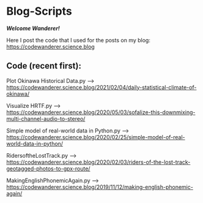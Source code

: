 # Blog-Scripts

***Welcome Wanderer!***

Here I post the code that I used for the posts on my blog:
https://codewanderer.science.blog

Code (recent first):
--------------------
Plot Okinawa Historical Data.py --> https://codewanderer.science.blog/2021/02/04/daily-statistical-climate-of-okinawa/

Visualize HRTF.py --> https://codewanderer.science.blog/2020/05/03/sofalize-this-downmixing-multi-channel-audio-to-stereo/

Simple model of real-world data in Python.py --> https://codewanderer.science.blog/2020/02/25/simple-model-of-real-world-data-in-python/

RidersoftheLostTrack.py --> https://codewanderer.science.blog/2020/02/03/riders-of-the-lost-track-geotagged-photos-to-gpx-route/

MakingEnglishPhonemicAgain.py --> https://codewanderer.science.blog/2019/11/12/making-english-phonemic-again/
